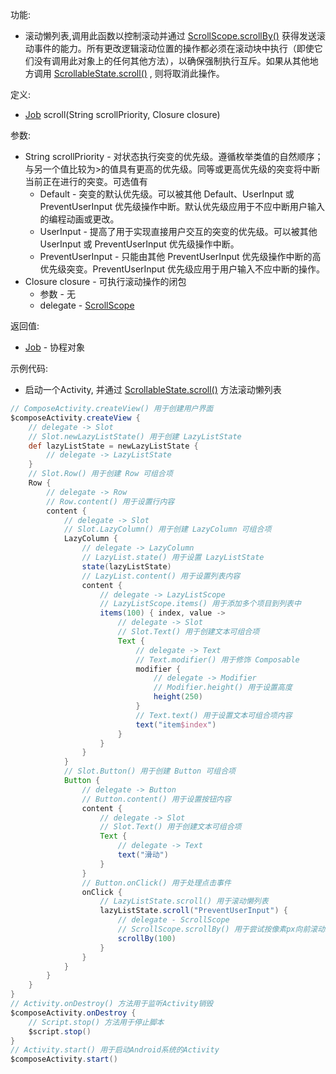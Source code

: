 功能:

+ 滚动懒列表,调用此函数以控制滚动并通过
  [ScrollScope.scrollBy()](/API/UI/Compose/State/ScrollableState/ScrollScope/README.md?id=scrollBy)
  获得发送滚动事件的能力。所有更改逻辑滚动位置的操作都必须在滚动块中执行（即使它们没有调用此对象上的任何其他方法），以确保强制执行互斥。如果从其他地方调用 [ScrollableState.scroll()](/API/UI/Compose/State/ScrollableState/README.md?id=scroll)
  , 则将取消此操作。

定义:

+ [Job](/API/Coroutines/Job/README.md) scroll(String scrollPriority, Closure closure)

参数:

+ String scrollPriority - 对状态执行突变的优先级。遵循枚举类值的自然顺序；与另一个值比较为>的值具有更高的优先级。同等或更高优先级的突变将中断当前正在进行的突变。可选值有
    + Default - 突变的默认优先级。可以被其他 Default、UserInput 或 PreventUserInput
      优先级操作中断。默认优先级应用于不应中断用户输入的编程动画或更改。
    + UserInput - 提高了用于实现直接用户交互的突变的优先级。可以被其他 UserInput 或 PreventUserInput 优先级操作中断。
    + PreventUserInput - 只能由其他 PreventUserInput 优先级操作中断的高优先级突变。PreventUserInput 优先级应用于用户输入不应中断的操作。
+ Closure closure - 可执行滚动操作的闭包
    + 参数 - 无
    + delegate - [ScrollScope](/API/UI/Compose/State/ScrollableState/ScrollScope/README.md)

返回值:

+ [Job](/API/Coroutines/Job/README.md) - 协程对象

示例代码:

+ 启动一个Activity, 并通过 [ScrollableState.scroll()](/API/UI/Compose/State/ScrollableState/README.md?id=scroll)
  方法滚动懒列表

```groovy
// ComposeActivity.createView() 用于创建用户界面
$composeActivity.createView {
    // delegate -> Slot
    // Slot.newLazyListState() 用于创建 LazyListState
    def lazyListState = newLazyListState {
        // delegate -> LazyListState
    }
    // Slot.Row() 用于创建 Row 可组合项
    Row {
        // delegate -> Row
        // Row.content() 用于设置行内容
        content {
            // delegate -> Slot
            // Slot.LazyColumn() 用于创建 LazyColumn 可组合项
            LazyColumn {
                // delegate -> LazyColumn
                // LazyList.state() 用于设置 LazyListState
                state(lazyListState)
                // LazyList.content() 用于设置列表内容
                content {
                    // delegate -> LazyListScope
                    // LazyListScope.items() 用于添加多个项目到列表中
                    items(100) { index, value ->
                        // delegate -> Slot
                        // Slot.Text() 用于创建文本可组合项
                        Text {
                            // delegate -> Text
                            // Text.modifier() 用于修饰 Composable
                            modifier {
                                // delegate -> Modifier
                                // Modifier.height() 用于设置高度
                                height(250)
                            }
                            // Text.text() 用于设置文本可组合项内容
                            text("item$index")
                        }
                    }
                }
            }
            // Slot.Button() 用于创建 Button 可组合项
            Button {
                // delegate -> Button
                // Button.content() 用于设置按钮内容
                content {
                    // delegate -> Slot
                    // Slot.Text() 用于创建文本可组合项
                    Text {
                        // delegate -> Text
                        text("滑动")
                    }
                }
                // Button.onClick() 用于处理点击事件
                onClick {
                    // LazyListState.scroll() 用于滚动懒列表
                    lazyListState.scroll("PreventUserInput") {
                        // delegate - ScrollScope
                        // ScrollScope.scrollBy() 用于尝试按像素px向前滚动。
                        scrollBy(100)
                    }
                }
            }
        }
    }
}
// Activity.onDestroy() 方法用于监听Activity销毁
$composeActivity.onDestroy {
    // Script.stop() 方法用于停止脚本
    $script.stop()
}
// Activity.start() 用于启动Android系统的Activity
$composeActivity.start()
```